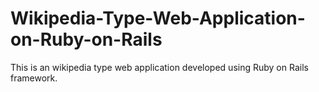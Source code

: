 # Wikipedia-Type-Web-Application-on-Ruby-on-Rails
This is an wikipedia type web application developed using Ruby on Rails framework.
